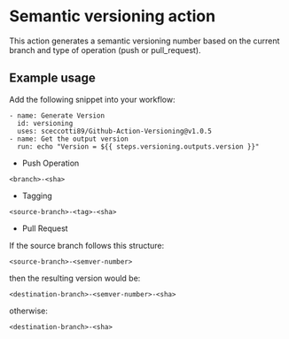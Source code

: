 # Semantic versioning action

This action generates a semantic versioning number based on the current branch and type of operation (push or pull_request).

## Example usage

Add the following snippet into your workflow:

```
- name: Generate Version
  id: versioning
  uses: sceccotti89/Github-Action-Versioning@v1.0.5
- name: Get the output version
  run: echo "Version = ${{ steps.versioning.outputs.version }}"
```

- Push Operation

```
<branch>-<sha>
```

- Tagging

```
<source-branch>-<tag>-<sha>
```

- Pull Request

If the source branch follows this structure:

```
<source-branch>-<semver-number>
```

then the resulting version would be:

```
<destination-branch>-<semver-number>-<sha>
```

otherwise:

```
<destination-branch>-<sha>
```